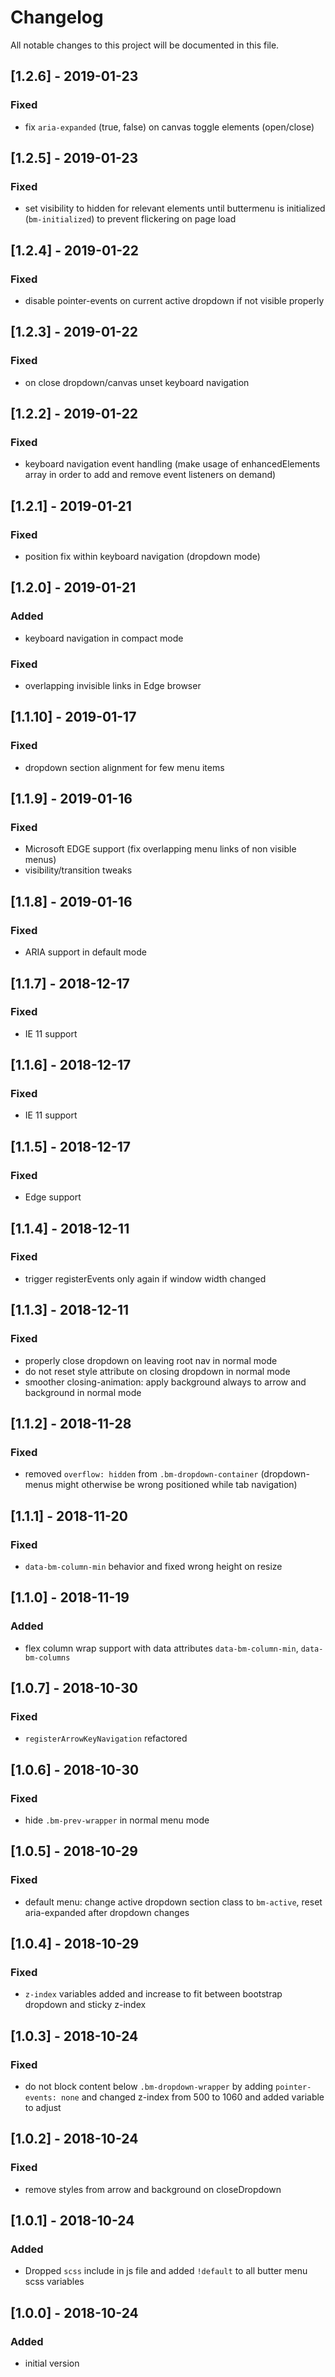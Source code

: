 # Changelog
All notable changes to this project will be documented in this file.

## [1.2.6] - 2019-01-23

### Fixed
- fix `aria-expanded` (true, false) on canvas toggle elements (open/close)

## [1.2.5] - 2019-01-23

### Fixed
- set visibility to hidden for relevant elements until buttermenu is initialized (`bm-initialized`) to prevent flickering on page load

## [1.2.4] - 2019-01-22

### Fixed
- disable pointer-events on current active dropdown if not visible properly

## [1.2.3] - 2019-01-22

### Fixed
- on close dropdown/canvas unset keyboard navigation 

## [1.2.2] - 2019-01-22

### Fixed
- keyboard navigation event handling (make usage of enhancedElements array in order to add and remove event listeners on demand)

## [1.2.1] - 2019-01-21

### Fixed
- position fix within keyboard navigation (dropdown mode)

## [1.2.0] - 2019-01-21

### Added
- keyboard navigation in compact mode

### Fixed
- overlapping invisible links in Edge browser

## [1.1.10] - 2019-01-17

### Fixed
- dropdown section alignment for few menu items

## [1.1.9] - 2019-01-16

### Fixed
- Microsoft EDGE support (fix overlapping menu links of non visible menus)
- visibility/transition tweaks

## [1.1.8] - 2019-01-16

### Fixed
- ARIA support in default mode

## [1.1.7] - 2018-12-17

### Fixed
- IE 11 support

## [1.1.6] - 2018-12-17

### Fixed
- IE 11 support

## [1.1.5] - 2018-12-17

### Fixed
- Edge support

## [1.1.4] - 2018-12-11

### Fixed
- trigger registerEvents only again if window width changed 

## [1.1.3] - 2018-12-11

### Fixed
- properly close dropdown on leaving root nav in normal mode
- do not reset style attribute on closing dropdown in normal mode
- smoother closing-animation: apply background always to arrow and background in normal mode

## [1.1.2] - 2018-11-28

### Fixed
- removed `overflow: hidden` from `.bm-dropdown-container` (dropdown-menus might otherwise be wrong positioned while tab navigation)

## [1.1.1] - 2018-11-20

### Fixed
- `data-bm-column-min` behavior and fixed wrong height on resize

## [1.1.0] - 2018-11-19

### Added
- flex column wrap support with data attributes `data-bm-column-min`, `data-bm-columns`

## [1.0.7] - 2018-10-30

### Fixed
- `registerArrowKeyNavigation` refactored

## [1.0.6] - 2018-10-30

### Fixed
- hide `.bm-prev-wrapper` in normal menu mode

## [1.0.5] - 2018-10-29

### Fixed
- default menu: change active dropdown section class to `bm-active`, reset aria-expanded after dropdown changes   

## [1.0.4] - 2018-10-29

### Fixed
- `z-index` variables added and increase to fit between bootstrap dropdown and sticky z-index

## [1.0.3] - 2018-10-24

### Fixed
- do not block content below `.bm-dropdown-wrapper` by adding `pointer-events: none` and changed z-index from 500 to 1060 and added variable to adjust

## [1.0.2] - 2018-10-24

### Fixed
- remove styles from arrow and background on closeDropdown

## [1.0.1] - 2018-10-24

### Added
- Dropped `scss` include in js file and added `!default` to all butter menu scss variables

## [1.0.0] - 2018-10-24

### Added
- initial version

